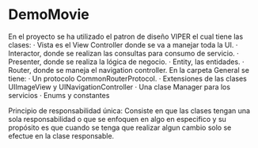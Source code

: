 # DemoMovie

En el proyecto se ha utilizado el patron de diseño VIPER el cual tiene las clases:
· Vista es el View Controller donde se va a manejar toda la UI.
· Interactor, donde se realizan las consultas para consumo de servicio. 
· Presenter, donde se realiza la lógica de negocio.
· Entity, las entidades.
· Router, donde se maneja el navigation controller.
En la carpeta General se tiene:
· Un protocolo CommonRouterProtocol.
· Extensiones de las clases UIImageView y UINavigationController
· Una clase Manager para los servicios
· Enums y constantes

Principio de responsabilidad única:
Consiste en que las clases tengan una sola responsabilidad o que se enfoquen en algo en especifico y su propósito es que cuando se tenga que realizar algun cambio solo se efectue en la clase responsable. 
